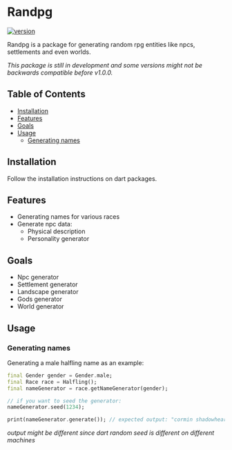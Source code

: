 # Randpg <!-- omit in toc -->

[![version](https://img.shields.io/badge/version-0.2.0-green.svg)](https://semver.org)

Randpg is a package for generating random rpg entities like npcs, settlements and even worlds.

*This package is still in development and some versions might not be backwards compatible before v1.0.0.*

## Table of Contents <!-- omit in toc -->

- [Installation](#installation)
- [Features](#features)
- [Goals](#goals)
- [Usage](#usage)
  - [Generating names](#generating-names)

## Installation

Follow the installation instructions on dart packages.

## Features

* Generating names for various races
* Generate npc data:
  * Physical description
  * Personality generator

## Goals

-  Npc generator
- Settlement generator
- Landscape generator
- Gods generator
- World generator

## Usage

### Generating names

Generating a male halfling name as an example:

```dart
final Gender gender = Gender.male;
final Race race = Halfling();
final nameGenerator = race.getNameGenerator(gender);

// if you want to seed the generator:
nameGenerator.seed(1234);

print(nameGenerator.generate()); // expected output: "cormin shadowheart"
```
*output might be different since dart random seed is different on different machines* 